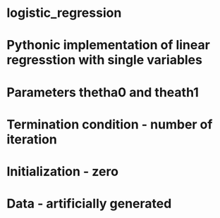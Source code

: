 # logistic_regression
# Pythonic implementation of linear regresstion with single variables
# Parameters thetha0 and theath1
# Termination condition - number of iteration
# Initialization - zero
# Data - artificially generated 
